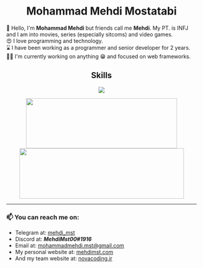 <h1 align="center">Mohammad Mehdi Mostatabi</h1>

<p>👋 Hello, I'm <b>Mohammad Mehdi</b> but friends call me <b>Mehdi</b>. My PT. is INFJ and I am into movies, series (especially sitcoms) and video games.
<br>
😍 I love programming and technology.
<br>
⌛ I have been working as a programmer and senior developer for 2 years.
<br>
👨‍💻 I'm currently working on anything 😁 and focused on web frameworks.
</p>

<h2 align="center">Skills</h2>
<p align="center">
  <a href="https://skillicons.dev">
    <img src="https://skillicons.dev/icons?i=cs,dotnet,docker,visualstudio,vscode,html,css,bootstrap,js,jquery,ts,angular" />
  </a>
</p>


<div align="center">
  <img height="132em" width="400em" src="https://github-readme-stats.vercel.app/api/top-langs/?username=MehdiMst00&layout=compact&count_private=true&theme=radical" />
  <img height="133em" width="435em" src="https://github-readme-stats.vercel.app/api?username=MehdiMst00&count_private=true&hide=contribs,prs&show_icons=true&theme=radical" />
</div>

---
### 📫 You can reach me on:
- Telegram at: [mehdi_mst](https://t.me/mehdi_mst)
- Discord at: ***MehdiMst00#1916***
- Email at: mohammadmehdi.mst@gmail.com
- My personal website at: [mehdimst.com](https://mehdimst.com)
- And my team website at: [novacoding.ir](https://novacoding.ir)

